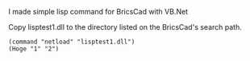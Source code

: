 I made simple lisp command for BricsCad with VB.Net

Copy lisptest1.dll to the directory listed on the BricsCad's search path.

```
(command "netload" "lisptest1.dll")
(Hoge "1" "2")
```
